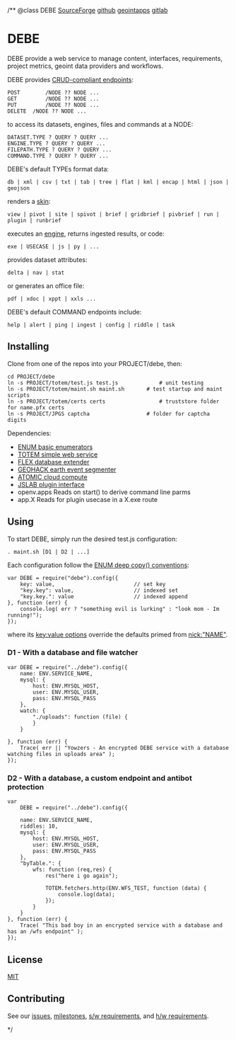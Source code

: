 /**
@class DEBE
	[SourceForge](https://sourceforge.net) 
	[github](https://github.com/acmesds/debe.git) 
	[geointapps](https://git.geointapps.org/acmesds/debe)
	[gitlab](https://gitlab.west.nga.ic.gov/acmesds/debe.git)
	
# DEBE

DEBE provide a web service to manage content, interfaces, requirements, project metrics, 
geoint data providers and workflows.  

DEBE provides [CRUD-compliant endpoints](/api.view):

	POST		/NODE ?? NODE ...
	GET			/NODE ?? NODE ...
	PUT			/NODE ?? NODE ...
	DELETE 	/NODE ?? NODE ...

to access its datasets, engines, files and commands at a NODE:

	DATASET.TYPE ? QUERY ? QUERY ...
	ENGINE.TYPE ? QUERY ? QUERY ...
	FILEPATH.TYPE ? QUERY ? QUERY ...
	COMMAND.TYPE ? QUERY ? QUERY ...

DEBE's default TYPEs format data:

	db | xml | csv | txt | tab | tree | flat | kml | encap | html | json | geojson

renders a [skin](/skinguide.view):

	view | pivot | site | spivot | brief | gridbrief | pivbrief | run | plugin | runbrief

executes an [engine](/api.view), returns ingested results, or code:

	exe | USECASE | js | py | ...

provides dataset attributes:

	delta | nav | stat
	
or generates an office file:

	pdf | xdoc | xppt | xxls ...

DEBE's default COMMAND endpoints include:

	help | alert | ping | ingest | config | riddle | task

## Installing

Clone from one of the repos into your PROJECT/debe, then:

	cd PROJECT/debe
	ln -s PROJECT/totem/test.js test.js 			# unit testing
	ln -s PROJECT/totem/maint.sh maint.sh 		# test startup and maint scripts
	ln -s PROJECT/totem/certs certs					# truststore folder for name.pfx certs 
	ln -s PROJECT/JPGS captcha 	 				# folder for captcha digits

Dependencies:

* [ENUM basic enumerators](https://github.com/acmesds/enum)
* [TOTEM simple web service](https://github.com/acmesds/totem)
* [FLEX database extender](https://github.com/acmesds/flex)
* [GEOHACK earth event segmenter](https://github.com/acmesds/geohack)
* [ATOMIC cloud compute](https://github.com/acmesds/atomic) 
* [JSLAB plugin interface](https://github.com/acmesds/jslab)
* openv.apps  Reads on start() to derive command line parms  
* app.X Reads for plugin usecase in a X.exe route

## Using

To start DEBE, simply run the desired test.js configuration:
	
	. maint.sh [D1 | D2 | ...]
	
Each configuration follow the 
[ENUM deep copy() conventions](https://github.com/acmesds/enum):

	var DEBE = require("debe").config({
		key: value, 						// set key
		"key.key": value, 					// indexed set
		"key.key.": value					// indexed append
	}, function (err) {
		console.log( err ? "something evil is lurking" : "look mom - Im running!");
	});

where its [key:value options](/shares/prm/debe/index.html) override the defaults
primed from [nick:"NAME"](/apps.view).

### D1 - With a database and file watcher

	var DEBE = require("../debe").config({
		name: ENV.SERVICE_NAME,
		mysql: {
			host: ENV.MYSQL_HOST,
			user: ENV.MYSQL_USER,
			pass: ENV.MYSQL_PASS
		},
		watch: {
			"./uploads": function (file) {
			}
		}

	}, function (err) {
		Trace( err || "Yowzers - An encrypted DEBE service with a database watching files in uploads area" );
	});

### D2 - With a database, a custom endpoint and antibot protection

	var 
		DEBE = require("../debe").config({

		name: ENV.SERVICE_NAME,
		riddles: 10,
		mysql: {
			host: ENV.MYSQL_HOST,
			user: ENV.MYSQL_USER,
			pass: ENV.MYSQL_PASS
		},
		"byTable.": {
			wfs: function (req,res) {
				res("here i go again");

				TOTEM.fetchers.http(ENV.WFS_TEST, function (data) {
					console.log(data);
				});
			}
		}
	}, function (err) {
		Trace( "This bad boy in an encrypted service with a database and has an /wfs endpoint" );
	});
		
## License

[MIT](LICENSE)

## Contributing

See our [issues](/issues.view), [milestones](/milestones.view), [s/w requirements](/swreqts.view),
and [h/w requirements](/hwreqts.view).

*/
